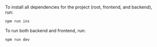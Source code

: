 To install all dependencies for the project (root, frontend, and backend), run:
```sh
npm run ins
```

To run both backend and frontend, run:
```sh
npm run dev
```